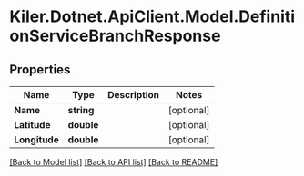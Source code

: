 # Kiler.Dotnet.ApiClient.Model.DefinitionServiceBranchResponse

## Properties

Name | Type | Description | Notes
------------ | ------------- | ------------- | -------------
**Name** | **string** |  | [optional] 
**Latitude** | **double** |  | [optional] 
**Longitude** | **double** |  | [optional] 

[[Back to Model list]](../README.md#documentation-for-models) [[Back to API list]](../README.md#documentation-for-api-endpoints) [[Back to README]](../README.md)

